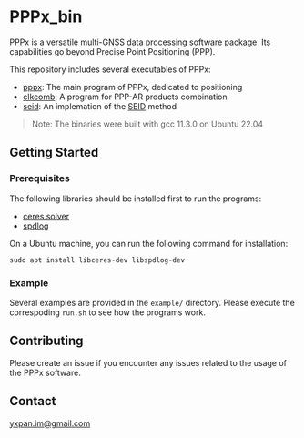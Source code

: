 # PPPx\_bin

PPPx is a versatile multi-GNSS data processing software package. Its capabilities go beyond Precise Point Positioning (PPP).

This repository includes several executables of PPPx:
- [pppx](example/pppx/README.md): The main program of PPPx, dedicated to positioning
- [clkcomb](example/clkcomb/README.md): A program for PPP-AR products combination
- [seid](example/seid/README.md): An implemation of the [SEID](https://doi.org/10.1029/2009GL040018) method

> Note: The binaries were built with gcc 11.3.0 on Ubuntu 22.04



## Getting Started

### Prerequisites

The following libraries should be installed first to run the programs:
- [ceres solver](http://ceres-solver.org)
- [spdlog](https://github.com/gabime/spdlog)

On a Ubuntu machine, you can run the following command for installation:
```shell
sudo apt install libceres-dev libspdlog-dev
```



### Example

Several examples are provided in the `example/` directory. Please execute the correspoding `run.sh` to see how the programs work.



## Contributing

Please create an issue if you encounter any issues related to the usage of the PPPx software.



## Contact

yxpan.im@gmail.com

